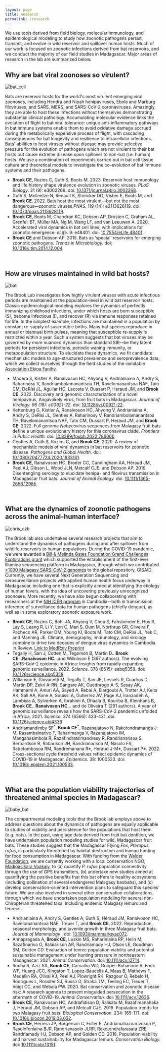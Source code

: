 ```yaml
---
layout: page
title: Research
permalink: /research
---
```

We use tools derived from field biology, molecular immunology, and epidemiological modeling to study how zoonotic pathogens persist, transmit, and evolve in wild reservoir and spillover human hosts. Much of our work is focused on zoonotic infections derived from bat reservoirs, and we conduct the majority of our field studies in Madagascar. Major areas of research in the lab are summarized below.


<h2>Why are bat viral zoonoses so virulent?</h2>

<img src="/assets/research/PaKi_EBOV_induced_10K_200hrs_CELL.gif" alt="bat_cell" class="float-start col-sm-3" />

Bats are  reservoir hosts for the world's most virulent emerging viral zoonoses, including Hendra and Nipah henipaviruses, Ebola and Marburg filoviruses, and SARS, MERS, and SARS-CoV-2 coronaviruses. Amazingly, they are able to host these infections without themselves demonstrating substantial clinical pathology. Accumulating molecular evidence links the evolution of flight to bat viral tolerance: unique anti-inflammatory pathways in bat immune systems enable them to avoid oxidative damage accrued during the metabolically expensive process of flight, with cascading consequences for bat longevity and resilience to intracellular infections. Bats' abilities to host viruses without disease may provide selective pressure for the evolution of pathogens which are not virulent to their bat hosts but cause extreme disease upon spillover to non-bat (i.e. human) hosts. We use a combination of experiments carried out in bat cell tissue culture and theoretical models to investigate the co-evolution of bat immune systems and their pathogens.  

<ul class="small">
	<li><strong>Brook CE</strong>, Rozins C, Guth S, Boots M. 2023.  Reservoir host immunology and life history shape virulence evolution in zoonotic viruses. <em>PLoS Biology</em>. 21 (9): e3002268. doi: <a href="https://doi.org/10.1371/journal.pbio.3002268">10.1371/journal.pbio.3002268</a>.</li>
	<li>Guth S, Mollentze N, Renault K, Streicker DG, Visher E, Boots M, and <strong>Brook CE</strong>. 2022.  Bats host the most virulent—but not the most dangerous—zoonotic viruses.<em>PNAS</em>. 119 (14): e2113628119. doi: <a href="https://doi.org/10.1073/pnas.2113628119">10.1073/pnas.2113628119</a>.</li>
	<li><strong>Brook CE</strong>, Boots M, Chandran KC, Dobson AP, Drosten C, Graham AL, Grenfell BT, Müller MA, Ng M, Wang LF, and van Leeuwen A. 2020. Accelerated viral dynamics in bat cell lines, with implications for zoonotic emergence. <em>eLife</em>. 9: e48401. doi: <a href="https://elifesciences.org/articles/48401">10.7554/eLife.48401</a>.</li>
	<li><strong>Brook CE</strong> and Dobson AP. 2015. Bats as ‘special’ reservoirs for emerging zoonotic pathogens. <em>Trends in Microbiology. </em> doi: <a href="https://doi.org/10.1016/j.tim.2014.12.004">10.1016/j.tim.2014.12.004</a>. </li>
</ul>



<div style="clear:both;">&nbsp;</div>

<h2>How are viruses maintained in wild bat hosts?</h2>

<img src="/assets/research/flying_bat.png" alt="bat" class="float-start col-sm-3" />

The Brook Lab investigates how highly virulent viruses with acute infectious periods are maintained at the population-level in wild bat reservoir hosts. Classic epidemiological modeling explores the dynamics of perfectly immunizing childhood infections, under which hosts are  born susceptible (S), become infectious (I), and recover (R) via immune responses retained for life. In the simplest example, infections are maintained in a population by constant re-supply of susceptible births. Many bat species reproduce in annual or biannual birth pulses, meaning that susceptible re-supply is restricted within a year. Such a system suggests that bat viruses may be governed by more nuanced dynamics than standard SIR--be they latent periods for persistent infections, periodic waning immunity, or metapopulation structure. To elucidate these dynamics, we fit candidate mechanistic models to age-structured prevalence and seroprevalence data, which we collect ourselves through the field studies of the inimitable <a href="https://ekipafanihy.org">Association Ekipa Fanihy</a>.

<ul class="small">
	<li>Madera S, Kistler A, Ranaivoson HC, Ahyong V, Andrianiaina A, Andry S, Raharinosy V, Randriambolamanantsoa TH, Ravelomanantsoa NAF, Tato CM, DeRisi JL, Aguilar HC, Lacoste V, Dussart P, Heraud JM, and <strong>Brook CE</strong>. 2022. Discovery and genomic characterization of a novel henipavirus, Angavokely virus, from fruit bats in Madagascar. <em> Journal of Virology. 96 (18): e00921-22. </em> doi: <a href="https://doi.org/10.1128/jvi.00921-22">10.1128/jvi.00921-22</a>.</li>
	<li>Kettenburg G, Kistler A, Ranaivoson HC, Ahyong V, Andrianiaina A, Andry S, DeRisi JL, Gentles A, Raharinosy V, Randriambolamanantsoa TH, Ravelomanantsoa NAF, Tato CM, Dussart P, Heraud JM, and <strong>Brook CE</strong>. 2022. Full genome <em>Nobecovirus</em> sequences from Malagasy fruit bats define a unique evolutionary history for this coronavirus clade. <em> Frontiers in Public Health. </em> doi: <a href="https://doi.org/10.3389/fpubh.2022.786060">10.3389/fpubh.2022.786060</a>.</li>
	<li>Gentles A, Guth S, Rozins C, and  <strong>Brook CE</strong>. 2020. A review of mechanistic models of viral dynamics in bat reservoirs for zoonotic disease. <em>Pathogens and Global Health.</em> doi: <a href="https://doi.org/10.1080/20477724.2020.1833161">10.1080/20477724.2020.1833161</a>.</li>
	<li><strong>Brook CE</strong>, Ranaivoson HC, Broder CC, Cunningham AA, Héraud JM, Peel AJ, Gibson L, Wood JLN, Metcalf CJE, and Dobson AP. 2019. Disentangling serology to elucidate henipa- and filovirus transmission in Madagascar fruit bats. <em>Journal of Animal Ecology.</em> doi: <a href="https://doi.org/10.1111/1365-2656.12985">10.1111/1365-2656.12985</a>. </li>

</ul>
	

<div style="clear:both;">&nbsp;</div>


<h2>What are the dynamics of zoonotic pathogens across the animal-human interface?</h2>

<img src="/assets/research/christian_CZB.jpg" alt="chris_czb" class="float-start col-sm-3" />

The Brook lab also undertakes several research projects that aim to understand the dynamics of pathogens during and after spillover from wildlife reservoirs to human populations. During the COVID-19 pandemic, we were awarded a <a href="https://gcgh.grandchallenges.org/grant/metagenomics-and-etiology-zoonotic-disease-deciphering-bat-human-viral-transmission-madagascar"> Bill & Melinda Gates Foundation Grand Challenges Explorations grant</a> which supported the establishment of the first-ever Illumina sequencing platform in Madagascar, through which we contributed <a href="https://nextstrain.org/community/brooklabteam/ncov-Madagascar"> >1000 Malagasy SARS-CoV-2 genomes</a> to the global repository, GISAID. Currently, we have several Next Generation Sequencing and serosurveillance projects with applied human health focus underway in Madagascar, including one that is explicitly aimed at identifying the etiology of human fevers, with the idea of uncovering previously unrecognized zoonoses. More recently, we have also begun collaborating with researchers at the <a href="https://www.niaid.nih.gov/about/cambodia-icer-program"> NIH ICER program</a> in Cambodia--both in transmission inference of surveillance data for human pathogens (chiefly dengue), as well as in some exploratory zoonotic exposure work. 

<ul class="small">

  <li> <strong>Brook CE</strong>, Rozins C, Bohl JA, Ahyong V, Chea S, Fahsbender E, Huy R, Lay S, Leang R, Li Y, Lon C, Man S, Oum M, Northrup GR, Oliveira F, Pacheco AR, Parker DM, Young KI, Boots M, Tato CM, DeRisi JL, Yek C, and Manning JE. Climate, demography, immunology, and virology combine to drive two decades of dengue virus dynamics in Cambodia. In Review. <a href="https://www.medrxiv.org/content/10.1101/2022.06.08.22276171v3">Link to MedRxiv Preprint</a></li>
  <li> Tegally H, San J, Cotten M, Tegomoh B, Martin D...<strong>Brook CE</strong>...<strong>Ranaivoson HC</strong>...and Wilkinson E (397 authors). The evolving SARS-CoV-2 epidemic in Africa: Insights from rapidly expanding genomic surveillance. 2022. <em>Science</em>. 378 (6615): eabq5358. doi: <a href="https://doi.org/10.1126/science.abq5358">10.1126/science.abq5358</a></li>
  <li> Wilkinson E, Giovanetti M, Tegally T, San JE, Lessels R, Cuadros D, Martin DP, Zekri A-RN, Sangare AK, Ouedraogo A-S, Sesay AK, Hammami A, Amuri AA, Sayed A, Rebai A, Elargoubi A, Trotter AJ, Keita AK, Sall AA, Kone A, Souissi A, Gutierrez AV, Page AJ, Iranzadeh A, Lambisia A, Sylverken A, Ibrahimi A, Dhaala B, Kouriba B, Kleinhans B, <strong>Brook CE</strong>...<strong>Ranaivoson HC</strong>... and de Oliveira T (291 authors).  A year of genomic surveillance reveals how the SARS-CoV-2 pandemic unfolded in Africa. 2021. <em>Science</em>. 374 (6566): 423-431. doi: <a href="https://www.science.org/doi/10.1126/science.abj4336">10.1126/science.abj4336</a></li>
	<li>Andriamandimby SF<sup>*</sup>, <strong>Brook CE<sup>*</sup></strong>, Razanajatovo N, Rakotondramanga J-M, Rasambainarivo F, Raharimanga V, Razanajatovo IM, Mangahasimbola R, Razafindratsimandresy R, Randrianarisoa S, Bernardson B, Rabarison JH, Randrianarisoa M, Nasolo FS, Rabetombosoa RM, Randremanana R±, Heraud J-M±, Dussart P±. 2022. Cross-sectional cycle threshold values reflect epidemic dynamics of COVID-19 in Madagascar. <em>Epidemics. </em> 38: 1000533. doi: <a href="https://doi.org/10.1016/j.epidem.2021.100533">10.1016/j.epidem.2021.100533</a>.</li>

</ul>


<div style="clear:both;">&nbsp;</div>


<h2>What are the population viability trajectories of threatened animal species in Madagascar?</h2>

<img src="/assets/research/baby_bat.png" alt="baby_bat" class="float-start col-sm-3" />

The compartmental modeling tools that the Brook lab employs above to address questions about the dynamics of pathogens are equally applicable to studies of viability and persistence for the populations that host them (e.g. bats). In the past, using age data derived from fruit bat dentition, we have undertaken population modeling studies for wild, Madagascar fruit bats. These studies suggest that the Madagascar Flying Fox, <em>Pteropus rufus</em>, is particularly threatened by habitat destruction and human hunting for food consumption in Madagascar. With funding from the
<a href="https://www.walderfoundation.org/news/meet-the-2023-biota-awardees">Walder Foundation</a>, we are currently working with a local conservation NGO, <a href="https://www.madagasikara-voakajy.org/">Madigasikara Voakajy</a>, to (a) quantify <em>P. rufus</em> population connectivity through the use of GPS transmitters, (b) undertake new studies aimed at quantifying the positive benefits that this bat offers to healthy ecosystems (including pollination of several endangered Malagasy baobabs), and (c) develop conservation-oriented intervention plans to safeguard this species' future.  We are also involved in several other conservation collaborations, through which we have undertaken population modeling for several non-Chiropteran threatened taxa, including endemic Malagasy lemurs and tenrecs.

<ul class="small">
	<li>Andrianiaina A, Andry S, Gentles A, Guth S, Héraud JM, Ranaivoson HC, Ravelomanantsoa NAF, Treuer T, and <strong>Brook CE</strong>. 2022. Reproduction, seasonal morphology, and juvenile growth in three Malagasy fruit bats. <em> Journal of Mammalogy </em>. doi: <a href="https://doi.org/10.1093/jmammal/gyac072">10.1093/jmammal/gyac072</a>.</li>
	<li>Annapragada A, <strong>Brook CE</strong>, Luskin MS, Rahariniaina RP, Helin M, Razafinarivo O, Ralaiarison AR, Randriamady HJ, Olson LE, Goodman SM, Golden CD. Evaluation of tenrec population viability and potential sustainable management under hunting pressure in northeastern Madagascar. 2021. <em>Animal Conservation</em>. doi: <a href="https://doi.org/10.1111/acv.12714">10.1111/acv.12714</a>.</li>
	<li>Rocha R, Aziz SA, <strong>Brook CE</strong>, Carvalho WD, Cooper-Bohannon R, Frick WF, Huang JCC, Kingston T, Lopez-Baucells A, Maas B, Mathews F, Medellin RA, Olival KJ, Peel AJ, Plowright RK, Razgour O, Rebelo H, Rodrigues L, Rossiter SJ, Russo D, Straka TM, Teeling EC, Treuer T, Voigt CC, and  Webala PW. 2020. Bat conservation and zoonotic disease risk: A research agenda to prevent misguided persecution in the aftermath of COVID-19. <em>Animal Conservation.</em> doi: <a href="https://doi.org/10.1111/acv.12636">10.1111/acv.12636</a>.</li>
	<li><strong>Brook CE</strong>, Ranaivoson HC, Andriafidison D, Ralisata M, Razafimanahaka J, Héraud JM, Dobson AP, and Metcalf CJE. 2019. Population trends for two Malagasy fruit bats. <em>Biological Conservation.</em> 234: 165-171. doi: <a href="https://doi.org/10.1016/j.biocon.2019.03.032">10.1016/j.biocon.2019.03.032</a>.</li>
	<li><strong>Brook CE</strong>, Herrera JP, Borgerson C, Fuller E, Andriamahazoarivosoa P, Rasolofoniaina BJR, Randrianasolo JLRR, Rakotondrafarasata ZRE, Randriamady HJ, Dobson AP, and Golden CD. 2018. Population viability and harvest sustainability for Madagascar lemurs. <em>Conservation Biology.</em> doi: <a href="https://doi.org/10.1111/cobi.13151">10.1111/cobi.13151</a>.</li>
	
</ul>

<div style="clear:both;">&nbsp;</div>



